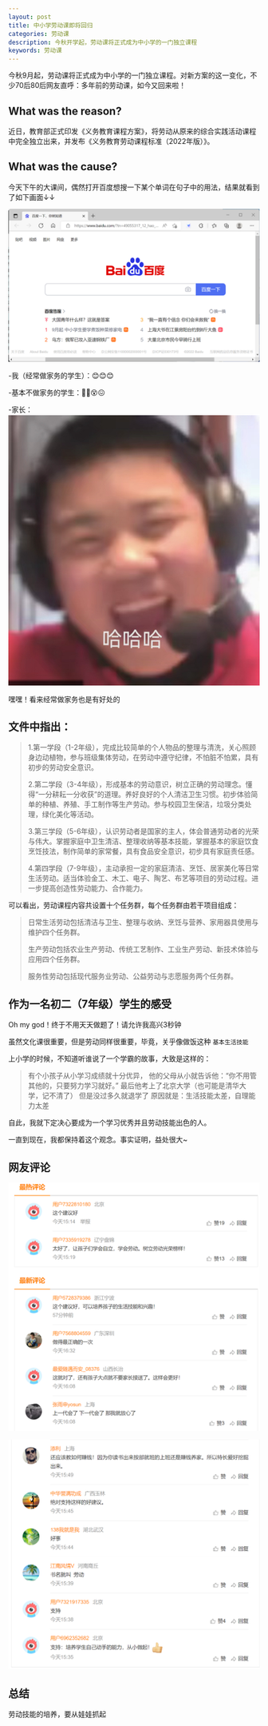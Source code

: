 ```yaml
---
layout: post
title: 中小学劳动课即将回归
categories: 劳动课
description: 今秋开学起，劳动课将正式成为中小学的一门独立课程
keywords: 劳动课
---
```


今秋9月起，劳动课将正式成为中小学的一门独立课程。对新方案的这一变化，不少70后80后网友直呼：多年前的劳动课，如今又回来啦！

## What was the reason?

近日，教育部正式印发《义务教育课程方案》，将劳动从原来的综合实践活动课程中完全独立出来，并发布《义务教育劳动课程标准（2022年版）》。

## What was the cause?

今天下午的大课间，偶然打开百度想搜一下某个单词在句子中的用法，结果就看到了如下画面↓↓

![ ](/images/blog/20220505-baidu.png)

-我（经常做家务的学生）：😊😊😊

-基本不做家务的学生：😵‍💫😵😖

-家长： ![ ](/images/blog/20220505-hahaha.jpg)

嘿嘿！看来经常做家务也是有好处的

## 文件中指出：

> 1.第一学段（1-2年级），完成比较简单的个人物品的整理与清洗，关心照顾身边动植物，参与班级集体劳动，在劳动中遵守纪律，不怕脏不怕累，具有初步的劳动安全意识。
>
> 2.第二学段（3-4年级），形成基本的劳动意识，树立正确的劳动理念。懂得“一分耕耘一分收获”的道理。养好良好的个人清洁卫生习惯。初步体验简单的种植、养殖、手工制作等生产劳动。参与校园卫生保洁，垃圾分类处理，绿化美化等活动。
>
> 3.第三学段（5-6年级），认识劳动者是国家的主人，体会普通劳动者的光荣与伟大。掌握家庭中卫生清洁、整理收纳等基本技能，掌握基本的家庭饮食烹饪技法，制作简单的家常餐，具有食品安全意识，初步具有家庭责任感。
>
> 4.第四学段（7-9年级），主动承担一定的家庭清洁、烹饪、居家美化等日常生活劳动。适当体验金工、木工、电子、陶艺、布艺等项目的劳动过程。进一步提高创造性劳动能力、合作能力。

可以看出，劳动课程内容共设置十个任务群，每个任务群由若干项目组成：

> 日常生活劳动包括清洁与卫生、整理与收纳、烹饪与营养、家用器具使用与维护四个任务群。
>
> 生产劳动包括农业生产劳动、传统工艺制作、工业生产劳动、新技术体验与应用四个任务群。
>
> 服务性劳动包括现代服务业劳动、公益劳动与志愿服务两个任务群。

## 作为一名初二（7年级）学生的感受

Oh my god！终于不用天天做题了！请允许我高兴3秒钟

虽然文化课很重要，但是劳动同样很重要，毕竟，关乎像做饭这种 `基本生活技能`

上小学的时候，不知道听谁说了一个学霸的故事，大致是这样的：

> 有个小孩子从小学习成绩就十分优异，
> 他的父母从小就告诉他：“你不用管其他的，只要努力学习就好。”
> 最后他考上了北京大学（也可能是清华大学，记不清了）
> 但是没过多久就退学了
> 原因就是：生活技能太差，自理能力太差

自此，我就下定决心要成为一个学习优秀并且劳动技能出色的人。

一直到现在，我都保持着这个观念。事实证明，益处很大~

## 网友评论

![ ](/images/blog/20220505-talk-1.png)

![ ](/images/blog/20220505-talk-2.png)

## 总结

劳动技能的培养，要从娃娃抓起